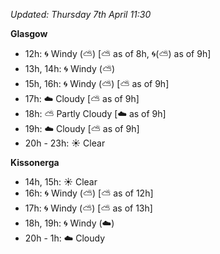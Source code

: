 *Updated: Thursday 7th April 11:30*

**Glasgow**

* 12h: :cyclone: Windy (:partly_sunny:) [:partly_sunny: as of 8h, :cyclone:(:partly_sunny:) as of 9h]
* 13h, 14h: :cyclone: Windy (:partly_sunny:)
* 15h, 16h: :cyclone: Windy (:partly_sunny:) [:partly_sunny: as of 9h]
* 17h: :cloud: Cloudy [:partly_sunny: as of 9h]
* 18h: :partly_sunny: Partly Cloudy [:cloud: as of 9h]
* 19h: :cloud: Cloudy [:partly_sunny: as of 9h]
* 20h - 23h: :sunny: Clear

**Kissonerga**

* 14h, 15h: :sunny: Clear
* 16h: :cyclone: Windy (:partly_sunny:) [:partly_sunny: as of 12h]
* 17h: :cyclone: Windy (:partly_sunny:) [:partly_sunny: as of 13h]
* 18h, 19h: :cyclone: Windy (:cloud:)
* 20h - 1h: :cloud: Cloudy
